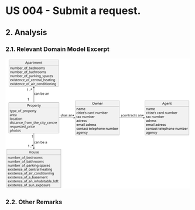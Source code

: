 # US 004 - Submit a request.

## 2. Analysis

### 2.1. Relevant Domain Model Excerpt 

![Domain Model](svg/us004-domain-model.svg)

### 2.2. Other Remarks

